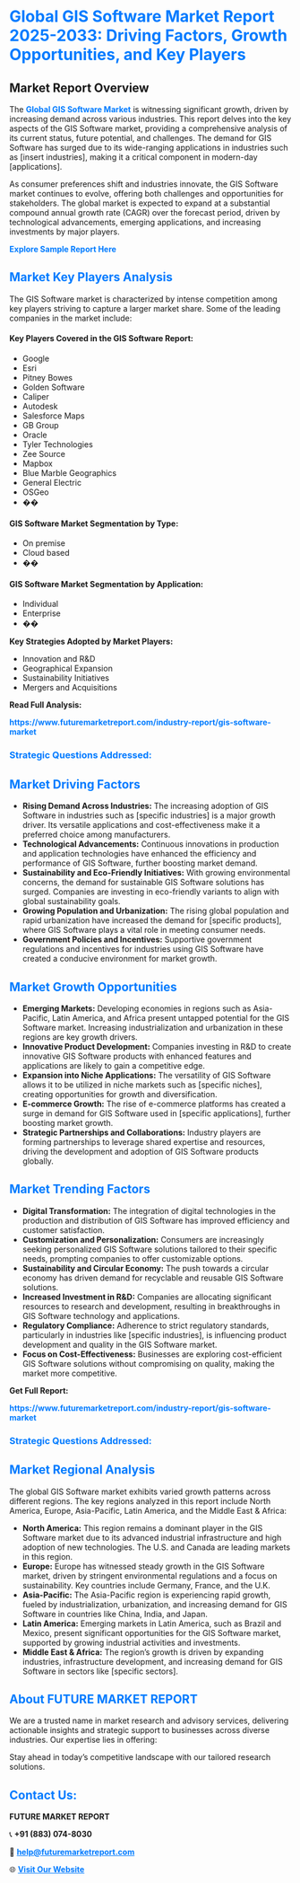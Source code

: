<h1 style="color: #007BFF;">Global GIS Software Market Report 2025-2033: Driving Factors, Growth Opportunities, and Key Players</h1>

<section id="overview">
<h2>Market Report Overview</h2>
<p>The <a href="https://www.futuremarketreport.com/industry-report/gis-software-market" style="color: #007BFF; text-decoration: none;"><strong>Global GIS Software Market</strong></a> is witnessing significant growth, driven by increasing demand across various industries. This report delves into the key aspects of the GIS Software market, providing a comprehensive analysis of its current status, future potential, and challenges. The demand for GIS Software has surged due to its wide-ranging applications in industries such as [insert industries], making it a critical component in modern-day [applications].</p>
<p>As consumer preferences shift and industries innovate, the GIS Software market continues to evolve, offering both challenges and opportunities for stakeholders. The global market is expected to expand at a substantial compound annual growth rate (CAGR) over the forecast period, driven by technological advancements, emerging applications, and increasing investments by major players.</p>
</section>

<section id="overview">
<p><a href="https://www.futuremarketreport.com/request-sample/reportId=117755" style="color: #007BFF; text-decoration: none;"><strong>Explore Sample Report Here</strong></a></p>
</section>

<section id="key-players">
<h2 style="color: #007BFF;">Market Key Players Analysis</h2>
<p>The GIS Software market is characterized by intense competition among key players striving to capture a larger market share. Some of the leading companies in the market include:</p>
<h4>Key Players Covered in the GIS Software Report:</h4>
<ul><li>Google</li><li>Esri</li><li>Pitney Bowes</li><li>Golden Software</li><li>Caliper</li><li>Autodesk</li><li>Salesforce Maps</li><li>GB Group</li><li>Oracle</li><li>Tyler Technologies</li><li>Zee Source</li><li>Mapbox</li><li>Blue Marble Geographics</li><li>General Electric</li><li>OSGeo</li><li>��</li></ul>
<h4>GIS Software Market Segmentation by Type:</h4>
<ul><li>On premise</li><li>Cloud based</li><li>��</li></ul>

<h4>GIS Software Market Segmentation by Application:</h4>
<ul><li>Individual</li><li>Enterprise</li><li>��</li></ul>
<p><strong>Key Strategies Adopted by Market Players:</strong></p>
<ul>
<li>Innovation and R&D</li>
<li>Geographical Expansion</li>
<li>Sustainability Initiatives</li>
<li>Mergers and Acquisitions</li>
</ul>
</section>

<section>
<p><strong>Read Full Analysis: </strong></p><a href="https://www.futuremarketreport.com/industry-report/gis-software-market" style="color: #007BFF; text-decoration: none;"><strong>https://www.futuremarketreport.com/industry-report/gis-software-market</strong></a>
<h3 style="color: #007BFF;">Strategic Questions Addressed:</h3>
</section>

<section id="driving-factors">
<h2 style="color: #007BFF;">Market Driving Factors</h2>
<ul>
<li><strong>Rising Demand Across Industries:</strong> The increasing adoption of GIS Software in industries such as [specific industries] is a major growth driver. Its versatile applications and cost-effectiveness make it a preferred choice among manufacturers.</li>
<li><strong>Technological Advancements:</strong> Continuous innovations in production and application technologies have enhanced the efficiency and performance of GIS Software, further boosting market demand.</li>
<li><strong>Sustainability and Eco-Friendly Initiatives:</strong> With growing environmental concerns, the demand for sustainable GIS Software solutions has surged. Companies are investing in eco-friendly variants to align with global sustainability goals.</li>
<li><strong>Growing Population and Urbanization:</strong> The rising global population and rapid urbanization have increased the demand for [specific products], where GIS Software plays a vital role in meeting consumer needs.</li>
<li><strong>Government Policies and Incentives:</strong> Supportive government regulations and incentives for industries using GIS Software have created a conducive environment for market growth.</li>
</ul>
</section>

<section id="growth-opportunities">
<h2 style="color: #007BFF;">Market Growth Opportunities</h2>
<ul>
<li><strong>Emerging Markets:</strong> Developing economies in regions such as Asia-Pacific, Latin America, and Africa present untapped potential for the GIS Software market. Increasing industrialization and urbanization in these regions are key growth drivers.</li>
<li><strong>Innovative Product Development:</strong> Companies investing in R&D to create innovative GIS Software products with enhanced features and applications are likely to gain a competitive edge.</li>
<li><strong>Expansion into Niche Applications:</strong> The versatility of GIS Software allows it to be utilized in niche markets such as [specific niches], creating opportunities for growth and diversification.</li>
<li><strong>E-commerce Growth:</strong> The rise of e-commerce platforms has created a surge in demand for GIS Software used in [specific applications], further boosting market growth.</li>
<li><strong>Strategic Partnerships and Collaborations:</strong> Industry players are forming partnerships to leverage shared expertise and resources, driving the development and adoption of GIS Software products globally.</li>
</ul>
</section>

<section id="trending-factors">
<h2 style="color: #007BFF;">Market Trending Factors</h2>
<ul>
<li><strong>Digital Transformation:</strong> The integration of digital technologies in the production and distribution of GIS Software has improved efficiency and customer satisfaction.</li>
<li><strong>Customization and Personalization:</strong> Consumers are increasingly seeking personalized GIS Software solutions tailored to their specific needs, prompting companies to offer customizable options.</li>
<li><strong>Sustainability and Circular Economy:</strong> The push towards a circular economy has driven demand for recyclable and reusable GIS Software solutions.</li>
<li><strong>Increased Investment in R&D:</strong> Companies are allocating significant resources to research and development, resulting in breakthroughs in GIS Software technology and applications.</li>
<li><strong>Regulatory Compliance:</strong> Adherence to strict regulatory standards, particularly in industries like [specific industries], is influencing product development and quality in the GIS Software market.</li>
<li><strong>Focus on Cost-Effectiveness:</strong> Businesses are exploring cost-efficient GIS Software solutions without compromising on quality, making the market more competitive.</li>
</ul>
</section>

<section>
<p><strong>Get Full Report: </strong></p><a href="https://www.futuremarketreport.com/industry-report/gis-software-market" style="color: #007BFF; text-decoration: none;"><strong>https://www.futuremarketreport.com/industry-report/gis-software-market</strong></a>
<h3 style="color: #007BFF;">Strategic Questions Addressed:</h3>
</section>


<section id="regional-analysis">
<h2 style="color: #007BFF;">Market Regional Analysis</h2>
<p>The global GIS Software market exhibits varied growth patterns across different regions. The key regions analyzed in this report include North America, Europe, Asia-Pacific, Latin America, and the Middle East & Africa:</p>
<ul>
<li><strong>North America:</strong> This region remains a dominant player in the GIS Software market due to its advanced industrial infrastructure and high adoption of new technologies. The U.S. and Canada are leading markets in this region.</li>
<li><strong>Europe:</strong> Europe has witnessed steady growth in the GIS Software market, driven by stringent environmental regulations and a focus on sustainability. Key countries include Germany, France, and the U.K.</li>
<li><strong>Asia-Pacific:</strong> The Asia-Pacific region is experiencing rapid growth, fueled by industrialization, urbanization, and increasing demand for GIS Software in countries like China, India, and Japan.</li>
<li><strong>Latin America:</strong> Emerging markets in Latin America, such as Brazil and Mexico, present significant opportunities for the GIS Software market, supported by growing industrial activities and investments.</li>
<li><strong>Middle East & Africa:</strong> The region’s growth is driven by expanding industries, infrastructure development, and increasing demand for GIS Software in sectors like [specific sectors].</li>
</ul>
</section>

<footer>
<h2 style="color: #007BFF;">About FUTURE MARKET REPORT</h2>
<p>We are a trusted name in market research and advisory services, delivering actionable insights and strategic support to businesses across diverse industries. Our expertise lies in offering:</p>

<p>Stay ahead in today’s competitive landscape with our tailored research solutions.</p>

<h2 style="color: #007BFF;">Contact Us:</h2>
<p><strong>FUTURE MARKET REPORT</strong></p>
<p>📞 <strong>+91 (883) 074-8030</strong></p>
<p>📧 <strong><a href="mailto:help@futuremarketreport.com" style="color: #007BFF;">help@futuremarketreport.com</a></strong></p>
<p>🌐 <strong><a href="https://www.futuremarketreport.com/" style="color: #007BFF;">Visit Our Website</a></strong></p>
</footer>